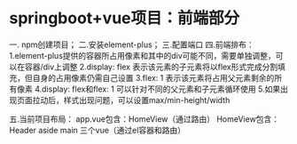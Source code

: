 <h1>springboot+vue项目：前端部分</h1>
一. npm创建项目；
二.安装element-plus；
三.配置端口
四.前端排布：
    1.element-plus提供的容器所占用像素和其中的div可能不同，需要单独调整，可以在容器/div上调整
    2.display: flex 表示该元素的子元素将以flex形式完成分割填充，但自身的占用像素仍需自己设置
    3.flex: 1 表示该元素将占用父元素剩余的所有像素
    4.display: flex和flex: 1 可以针对不同的父元素和子元素循环使用
    5.如果出现页面拉动后，样式出现问题，可以设置max/min-height/width
    
五.当前项目布局：
    app.vue包含：HomeView（通过路由）
    HomeView包含：Header aside main 三个vue（通过el容器和路由）
    
    
